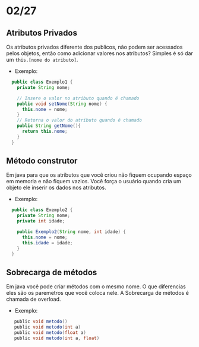 # 02/27

## Atributos Privados

Os atributos privados diferente dos publicos, não podem ser acessados pelos objetos, então como adicionar valores nos atributos? Simples é só dar um `this.[nome do atributo]`.

- Exemplo:

```java
  public class Exemplo1 {
    private String nome;

    // Insere o valor no atributo quando é chamado
    public void setNome(String nome) {
      this.nome = nome;
    }
    // Retorna o valor do atributo quando é chamado
    public String getNome(){
      return this.nome;
    }
  }
```

## Método construtor

Em java para que os atributos que você criou não fiquem ocupando espaço em memoria e não fiquem vazios. Você força o usuário quando cria um objeto ele inserir os dados nos atributos.

- Exemplo:

```java
  public class Exemplo2 {
    private String nome;
    private int idade;

    public Exemplo2(String nome, int idade) {
      this.nome = nome;
      this.idade = idade;
    }
  }
```

## Sobrecarga de métodos

Em java você pode criar métodos com o mesmo nome. O que diferencias eles são os paremetros que você coloca nele. A Sobrecarga de métodos é chamada de overload.

- Exemplo:

```java
   public void metodo()
   public void metodo(int a)
   public void metodo(float a)
   public void metodo(int a, float)
```
